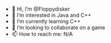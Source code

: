 - 👋 Hi, I’m @Floppydisker
- 👀 I’m interested in Java and C++
- 🌱 I’m currently learning C++
- 💞️ I’m looking to collaborate on a game
- 📫 How to reach me: N/A

<!---
Chessin8tor/Chessin8tor is a ✨ special ✨ repository because its `README.md` (this file) appears on your GitHub profile.
You can click the Preview link to take a look at your changes.
--->
